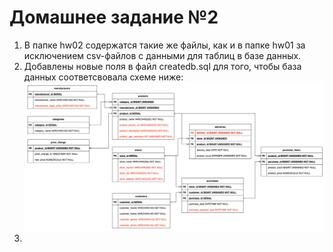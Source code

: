 # Домашнее задание №2

1. В папке hw02 содержатся такие же файлы, как и в папке hw01 за исключением csv-файлов с данными для таблиц в базе данных.
2. Добавлены новые поля в файл createdb.sql для того, чтобы база данных соответсвовала схеме ниже:
![](images/screenshot2.png)
3. 
